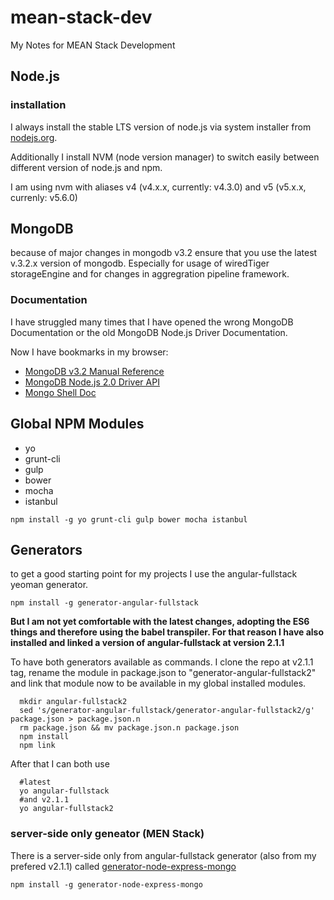 # mean-stack-dev

My Notes for MEAN Stack Development

## Node.js

### installation

I always install the stable LTS version of node.js via system installer from [nodejs.org](https://nodejs.org/en/).

Additionally I install NVM (node version manager) to switch easily between different version of node.js and npm.

I am using nvm with aliases v4 (v4.x.x, currently: v4.3.0) and v5 (v5.x.x, currenly: v5.6.0)

## MongoDB

because of major changes in mongodb v3.2 ensure that you use the latest v.3.2.x version of mongodb. Especially for usage of wiredTiger storageEngine and for changes in aggregration pipeline framework.

### Documentation

I have struggled many times that I have opened the wrong MongoDB Documentation or the old MongoDB Node.js Driver Documentation.

Now I have bookmarks in my browser:

- [MongoDB v3.2 Manual Reference](https://docs.mongodb.org/manual/reference/)
- [MongoDB Node.js 2.0 Driver API](http://mongodb.github.io/node-mongodb-native/2.0/api/Cursor.html)
- [Mongo Shell Doc](https://docs.mongodb.org/manual/tutorial/write-scripts-for-the-mongo-shell/)

## Global NPM Modules

- yo
- grunt-cli
- gulp
- bower
- mocha
- istanbul

```npm install -g yo grunt-cli gulp bower mocha istanbul```

## Generators

to get a good starting point for my projects I use the angular-fullstack yeoman generator.

```npm install -g generator-angular-fullstack```
  
**But I am not yet comfortable with the latest changes, adopting the ES6 things and therefore using the babel transpiler. For that reason I have also installed and linked a version of angular-fullstack at version 2.1.1**

To have both generators available as commands. I clone the repo at v2.1.1 tag, rename the module in package.json to "generator-angular-fullstack2" and link that module now to be available in my global installed modules.

```
  mkdir angular-fullstack2
  sed 's/generator-angular-fullstack/generator-angular-fullstack2/g' package.json > package.json.n
  rm package.json && mv package.json.n package.json
  npm install
  npm link
```
  
After that I can both use 

```
  #latest
  yo angular-fullstack 
  #and v2.1.1
  yo angular-fullstack2
```

### server-side only geneator (MEN Stack)

  There is a server-side only from angular-fullstack generator (also from my prefered v2.1.1) called [generator-node-express-mongo](https://github.com/Liam-Williams/generator-node-express-mongo)
  
    npm install -g generator-node-express-mongo
    
